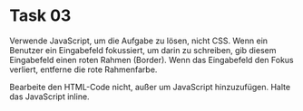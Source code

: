 # Task 03

Verwende JavaScript, um die Aufgabe zu lösen, nicht CSS. Wenn ein Benutzer ein Eingabefeld fokussiert, um darin zu schreiben, gib diesem Eingabefeld einen roten Rahmen (Border). Wenn das Eingabefeld den Fokus verliert, entferne die rote Rahmenfarbe.

Bearbeite den HTML-Code nicht, außer um JavaScript hinzuzufügen.
Halte das JavaScript inline.